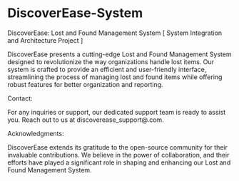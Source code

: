 # DiscoverEase-System
DiscoverEase: Lost and Found Management System [ System Integration and Architecture Project ]

DiscoverEase presents a cutting-edge Lost and Found Management System designed to revolutionize the way organizations handle lost items. Our system is crafted to provide an efficient and user-friendly interface, streamlining the process of managing lost and found items while offering robust features for better organization and reporting.

Contact:

For any inquiries or support, our dedicated support team is ready to assist you. Reach out to us at discoverease_support@.com.

Acknowledgments:

DiscoverEase extends its gratitude to the open-source community for their invaluable contributions. We believe in the power of collaboration, and their efforts have played a significant role in shaping and enhancing our Lost and Found Management System.
